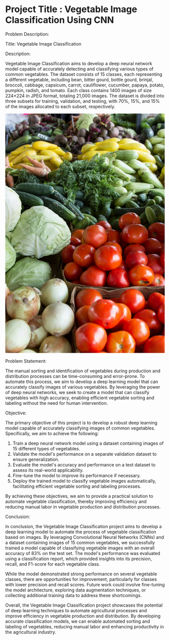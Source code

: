 # **Project Title : Vegetable Image Classification Using CNN**

Problem Description:

Title: Vegetable Image Classification

Description:

Vegetable Image Classification aims to develop a deep neural network model capable of accurately detecting and classifying various types of common vegetables. The dataset consists of 15 classes, each representing a different vegetable, including bean, bitter gourd, bottle gourd, brinjal, broccoli, cabbage, capsicum, carrot, cauliflower, cucumber, papaya, potato, pumpkin, radish, and tomato. Each class contains 1400 images of size 224×224 in JPEG format, totaling 21,000 images. The dataset is divided into three subsets for training, validation, and testing, with 70%, 15%, and 15% of the images allocated to each subset, respectively.

![Alt text](https://raw.githubusercontent.com/raviatkumar/Vegetable-Image-Classification/main/Image/vegetables.jpg)

Problem Statement:

The manual sorting and identification of vegetables during production and distribution processes can be time-consuming and error-prone. To automate this process, we aim to develop a deep learning model that can accurately classify images of various vegetables. By leveraging the power of deep neural networks, we seek to create a model that can classify vegetables with high accuracy, enabling efficient vegetable sorting and labeling without the need for human intervention.

Objective:

The primary objective of this project is to develop a robust deep learning model capable of accurately classifying images of common vegetables. Specifically, we aim to achieve the following:

1. Train a deep neural network model using a dataset containing images of 15 different types of vegetables.
2. Validate the model's performance on a separate validation dataset to ensure generalization.
3. Evaluate the model's accuracy and performance on a test dataset to assess its real-world applicability.
4. Fine-tune the model to improve its performance if necessary.
5. Deploy the trained model to classify vegetable images automatically, facilitating efficient vegetable sorting and labeling processes.

By achieving these objectives, we aim to provide a practical solution to automate vegetable classification, thereby improving efficiency and reducing manual labor in vegetable production and distribution processes.

Conclusion:

In conclusion, the Vegetable Image Classification project aims to develop a deep learning model to automate the process of vegetable classification based on images. By leveraging Convolutional Neural Networks (CNNs) and a dataset containing images of 15 common vegetables, we successfully trained a model capable of classifying vegetable images with an overall accuracy of 83% on the test set. The model's performance was evaluated using a classification report, which provided insights into its precision, recall, and F1-score for each vegetable class.

While the model demonstrated strong performance on several vegetable classes, there are opportunities for improvement, particularly for classes with lower precision and recall scores. Future work could involve fine-tuning the model architecture, exploring data augmentation techniques, or collecting additional training data to address these shortcomings.

Overall, the Vegetable Image Classification project showcases the potential of deep learning techniques to automate agricultural processes and improve efficiency in vegetable production and distribution. By developing accurate classification models, we can enable automated sorting and labeling of vegetables, reducing manual labor and enhancing productivity in the agricultural industry.
